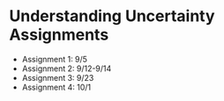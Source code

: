 # Understanding Uncertainty Assignments


- Assignment 1: 9/5
- Assignment 2: 9/12-9/14
- Assignment 3: 9/23
- Assignment 4: 10/1
